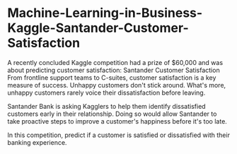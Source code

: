 # Machine-Learning-in-Business-Kaggle-Santander-Customer-Satisfaction
A recently concluded Kaggle competition had a prize of $60,000 and was about predicting customer satisfaction: Santander Customer Satisfaction
From frontline support teams to C-suites, customer satisfaction is a key measure of success. Unhappy customers don't stick around. What's more, unhappy customers rarely voice their dissatisfaction before leaving.

Santander Bank is asking Kagglers to help them identify dissatisfied customers early in their relationship. Doing so would allow Santander to take proactive steps to improve a customer's happiness before it's too late.

In this competition, predict if a customer is satisfied or dissatisfied with their banking experience.
